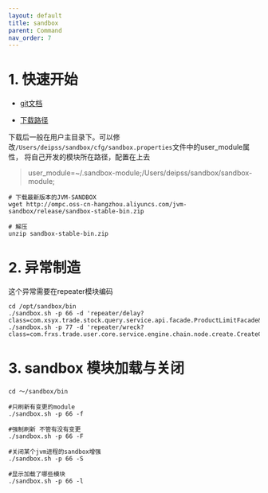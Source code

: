 ```yaml
---
layout: default
title: sandbox
parent: Command
nav_order: 7
---
```


# 1. 快速开始

- [git文档](https://github.com/alibaba/jvm-sandbox/wiki/USER-QUICK-START)
 
- [下载路径](http://ompc.oss-cn-hangzhou.aliyuncs.com/jvm-sandbox/release/sandbox-stable-bin.zip)

下载后一般在用户主目录下。可以修改`/Users/deipss/sandbox/cfg/sandbox.properties`文件中的user_module属性，
将自己开发的模块所在路径，配置在上去

> user_module=~/.sandbox-module;/Users/deipss/sandbox/sandbox-module;

```shell
# 下载最新版本的JVM-SANDBOX
wget http://ompc.oss-cn-hangzhou.aliyuncs.com/jvm-sandbox/release/sandbox-stable-bin.zip

# 解压
unzip sandbox-stable-bin.zip

``` 

# 2. 异常制造

这个异常需要在repeater模块编码

```shell
cd /opt/sandbox/bin
./sandbox.sh -p 66 -d 'repeater/delay?class=com.xsyx.trade.stock.query.service.api.facade.ProductLimitFacade&method=queryLimit&delay=800'
./sandbox.sh -p 77 -d 'repeater/wreck?class=com.frxs.trade.user.core.service.engine.chain.node.create.CreateCoreProcessorNode&method=process&type=RuntimeException'
```

# 3. sandbox 模块加载与关闭

```shell
cd ～/sandbox/bin

#只刷新有变更的module
./sandbox.sh -p 66 -f 

#强制刷新 不管有没有变更
./sandbox.sh -p 66 -F

#关闭某个jvm进程的sandbox增强 
./sandbox.sh -p 66 -S 

#显示加载了哪些模块
./sandbox.sh -p 66 -l
```